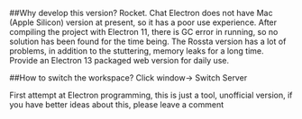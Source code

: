
##Why develop this version?
Rocket. Chat Electron does not have Mac (Apple Silicon) version at present, so it has a poor use experience. After compiling the project with Electron 11, there is GC error in running, so no solution has been found for the time being.
The Rossta version has a lot of problems, in addition to the stuttering, memory leaks for a long time.
Provide an Electron 13 packaged web version for daily use.


##How to switch the workspace?
Click window-> Switch Server

First attempt at Electron programming, this is just a tool, unofficial version, if you have better ideas about this, please leave a comment